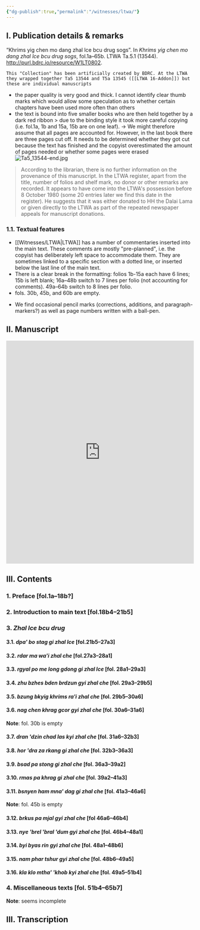 ```yaml
---
{"dg-publish":true,"permalink":"/witnesses/ltwa/"}
---
```



## I. Publication details & remarks

“Khrims yig chen mo dang zhal lce bcu drug sogs”. In *Khrims yig chen mo dang zhal lce bcu drug sogs*, fol.1a–65b. LTWA Ta.5.1 (13544). http://purl.bdrc.io/resource/W1LT0802. 

```ad-info
This "Collection" has been artificially created by BDRC. At the LTWA they wrapped together Ta5 13544 and T5a 13545 ([[LTWA 16-Addon]]) but these are individual manuscripts
```

 * the paper quality is very good and thick. I cannot identify clear thumb marks which would allow some speculation as to whether certain chapters have been used more often than others
 * the text is bound into five smaller books who are then held together by a dark red ribbon > due to the binding style it took more careful copying (i.e. fol.1a, 1b and 15a, 15b are on one leaf). 
→ We might therefore assume that all pages are accounted for. However, in the last book there are three pages cut off. It needs to be determined whether they got cut because the text has finished and the copyist overestimated the amount of pages needed or whether some pages were erased
![Ta5_13544-end.jpg](/img/user/assets/Ta5_13544-end.jpg)


>According to the librarian, there is no further information on the provenance of this manuscript. In the LTWA register, apart from the title, number of folios and shelf mark, no donor or other remarks are recorded. It appears to have come into the LTWA's possession before 8 October 1980 (some 20 entries later we find this date in the register). He suggests that it was either donated to HH the Dalai Lama or given directly to the LTWA as part of the repeated newspaper appeals for manuscript donations.

### 1.1. Textual features

- [[Witnesses/LTWA\|LTWA]] has a number of commentaries inserted into the main text. These comments are mostly "pre-planned", i.e. the copyist has deliberately left space to accommodate them. They are sometimes linked to a specific section with a dotted line, or inserted below the last line of the main text.
- There is a clear break in the formatting: folios 1b-15a each have 6 lines; 15b is left blank; 16a–48b switch to 7 lines per folio (not accounting for comments). 49a–64b switch to 8 lines per folio.
- fols. 30b, 45b, and 60b are empty.

* We find occasional pencil marks (corrections, additions, and paragraph-markers?) as well as page numbers written with a ball-pen.

## II. Manuscript
<iframe src="https://projectmirador.org/embed/?iiif-content=https://iiifpres.bdrc.io/vo:bdr:I1LT0802/manifest" width="100%" height="600px" style="border: none;"> </iframe>


## III. Contents

### 1.  Preface \[fol.1a–18b?]

### 2. Introduction to main text \[fol.18b4–21b5]
### 3. *Zhal lce bcu drug*   
#### 3.1. *dpa' bo stag gi zhal lce* \[fol.21b5–27a3]
#### 3.2. *rdar ma wa'i zhal che* \[fol.27a3–28a1]
#### 3.3. *rgyal po me long gdong gi zhal lce* \[fol. 28a1–29a3]
#### 3.4. *zhu bzhes bden brdzun gyi zhal che* \[fol. 29a3–29b5]
#### 3.5. *bzung bkyig khrims ra'i zhal che* \[fol. 29b5–30a6]
#### 3.6. *nag chen khrag gcor gyi zhal che* \[fol. 30a6–31a6] 
**Note**: fol. 30b is empty
#### 3.7. *dran 'dzin chad las kyi zhal che* \[fol. 31a6–32b3]
#### 3.8. *hor 'dra za rkang gi zhal che* \[fol. 32b3–36a3]
#### 3.9. *bsad pa stong gi zhal che* \[fol. 36a3–39a2] 

#### 3.10. *rmas pa khrag gi zhal che* \[fol. 39a2–41a3]
#### 3.11. *bsnyen ham mna' dag gi zhal che* \[fol. 41a3–46a6]  
**Note**: fol. 45b is empty
#### 3.12. *brkus pa mjal gyi zhal che* \[fol 46a6–46b4]
#### 3.13. *nye 'brel 'bral 'dum gyi zhal che* \[fol. 46b4–48a1]
#### 3.14. *byi byas rin gyi zhal che* \[fol. 48a1–48b6] 

#### 3.15. *nam phar tshur gyi zhal che* \[fol. 48b6–49a5]
#### 3.16. *kla klo mtha' 'khob kyi zhal che* \[fol. 49a5–51b4]

### 4. Miscellaneous texts \[fol. 51b4–65b7]
**Note**: seems incomplete
## III. Transcription